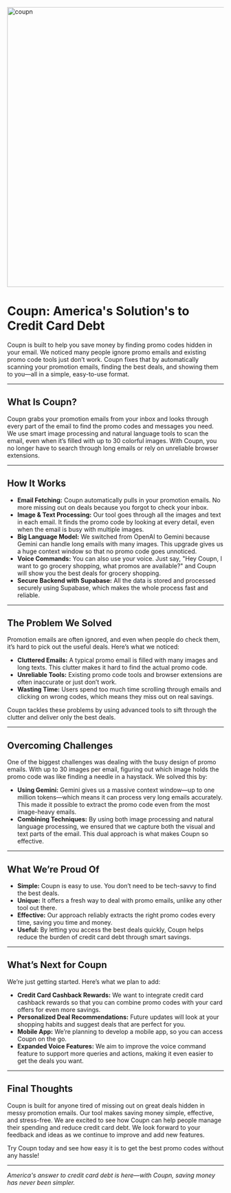 <img width="651" alt="coupn" src="https://github.com/user-attachments/assets/0bad20d3-31c2-4752-9708-9054c1f1bae1" />


# Coupn: America's Solution's to Credit Card Debt

Coupn is built to help you save money by finding promo codes hidden in your email. We noticed many people ignore promo emails and existing promo code tools just don’t work. Coupn fixes that by automatically scanning your promotion emails, finding the best deals, and showing them to you—all in a simple, easy-to-use format.

---

## What Is Coupn?

Coupn grabs your promotion emails from your inbox and looks through every part of the email to find the promo codes and messages you need. We use smart image processing and natural language tools to scan the email, even when it’s filled with up to 30 colorful images. With Coupn, you no longer have to search through long emails or rely on unreliable browser extensions.

---

## How It Works

- **Email Fetching:** Coupn automatically pulls in your promotion emails. No more missing out on deals because you forgot to check your inbox.
- **Image & Text Processing:** Our tool goes through all the images and text in each email. It finds the promo code by looking at every detail, even when the email is busy with multiple images.
- **Big Language Model:** We switched from OpenAI to Gemini because Gemini can handle long emails with many images. This upgrade gives us a huge context window so that no promo code goes unnoticed.
- **Voice Commands:** You can also use your voice. Just say, "Hey Coupn, I want to go grocery shopping, what promos are available?" and Coupn will show you the best deals for grocery shopping.
- **Secure Backend with Supabase:** All the data is stored and processed securely using Supabase, which makes the whole process fast and reliable.

---

## The Problem We Solved

Promotion emails are often ignored, and even when people do check them, it’s hard to pick out the useful deals. Here’s what we noticed:

- **Cluttered Emails:** A typical promo email is filled with many images and long texts. This clutter makes it hard to find the actual promo code.
- **Unreliable Tools:** Existing promo code tools and browser extensions are often inaccurate or just don’t work.
- **Wasting Time:** Users spend too much time scrolling through emails and clicking on wrong codes, which means they miss out on real savings.

Coupn tackles these problems by using advanced tools to sift through the clutter and deliver only the best deals.

---

## Overcoming Challenges

One of the biggest challenges was dealing with the busy design of promo emails. With up to 30 images per email, figuring out which image holds the promo code was like finding a needle in a haystack. We solved this by:

- **Using Gemini:** Gemini gives us a massive context window—up to one million tokens—which means it can process very long emails accurately. This made it possible to extract the promo code even from the most image-heavy emails.
- **Combining Techniques:** By using both image processing and natural language processing, we ensured that we capture both the visual and text parts of the email. This dual approach is what makes Coupn so effective.

---

## What We’re Proud Of

- **Simple:** Coupn is easy to use. You don’t need to be tech-savvy to find the best deals.
- **Unique:** It offers a fresh way to deal with promo emails, unlike any other tool out there.
- **Effective:** Our approach reliably extracts the right promo codes every time, saving you time and money.
- **Useful:** By letting you access the best deals quickly, Coupn helps reduce the burden of credit card debt through smart savings.

---

## What’s Next for Coupn

We’re just getting started. Here’s what we plan to add:

- **Credit Card Cashback Rewards:** We want to integrate credit card cashback rewards so that you can combine promo codes with your card offers for even more savings.
- **Personalized Deal Recommendations:** Future updates will look at your shopping habits and suggest deals that are perfect for you.
- **Mobile App:** We’re planning to develop a mobile app, so you can access Coupn on the go.
- **Expanded Voice Features:** We aim to improve the voice command feature to support more queries and actions, making it even easier to get the deals you want.

---

## Final Thoughts

Coupn is built for anyone tired of missing out on great deals hidden in messy promotion emails. Our tool makes saving money simple, effective, and stress-free. We are excited to see how Coupn can help people manage their spending and reduce credit card debt. We look forward to your feedback and ideas as we continue to improve and add new features.

Try Coupn today and see how easy it is to get the best promo codes without any hassle!

---

*America's answer to credit card debt is here—with Coupn, saving money has never been simpler.*
